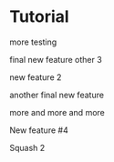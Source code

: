 # Tutorial

more testing

final new feature other 3

new feature 2

another final new feature

more and more and more

New feature #4

Squash 2